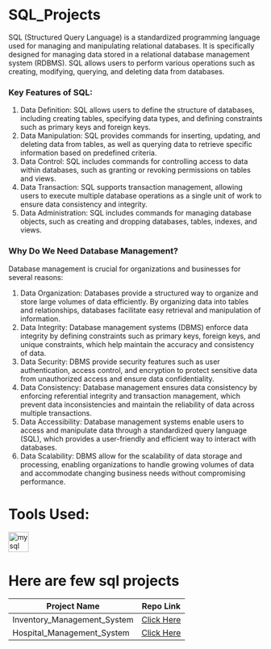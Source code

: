 # SQL_Projects
SQL (Structured Query Language) is a standardized programming language used for managing and manipulating relational databases. It is specifically designed for managing data stored in a relational database management system (RDBMS). SQL allows users to perform various operations such as creating, modifying, querying, and deleting data from databases.

### Key Features of SQL:
1.	Data Definition: SQL allows users to define the structure of databases, including creating tables, specifying data types, and defining constraints such as primary keys and foreign keys.
2.	Data Manipulation: SQL provides commands for inserting, updating, and deleting data from tables, as well as querying data to retrieve specific information based on predefined criteria.
3.	Data Control: SQL includes commands for controlling access to data within databases, such as granting or revoking permissions on tables and views.
4.	Data Transaction: SQL supports transaction management, allowing users to execute multiple database operations as a single unit of work to ensure data consistency and integrity.
5.	Data Administration: SQL includes commands for managing database objects, such as creating and dropping databases, tables, indexes, and views.

### Why Do We Need Database Management?
Database management is crucial for organizations and businesses for several reasons:
1.	Data Organization: Databases provide a structured way to organize and store large volumes of data efficiently. By organizing data into tables and relationships, databases facilitate easy retrieval and manipulation of information.
2.	Data Integrity: Database management systems (DBMS) enforce data integrity by defining constraints such as primary keys, foreign keys, and unique constraints, which help maintain the accuracy and consistency of data.
3.	Data Security: DBMS provide security features such as user authentication, access control, and encryption to protect sensitive data from unauthorized access and ensure data confidentiality.
4.	Data Consistency: Database management ensures data consistency by enforcing referential integrity and transaction management, which prevent data inconsistencies and maintain the reliability of data across multiple transactions.
5.	Data Accessibility: Database management systems enable users to access and manipulate data through a standardized query language (SQL), which provides a user-friendly and efficient way to interact with databases.
6.	Data Scalability: DBMS allow for the scalability of data storage and processing, enabling organizations to handle growing volumes of data and accommodate changing business needs without compromising performance.

# Tools Used:
<div align="left">
   <a href="https://www.mysql.com/" target="_blank" rel="noreferrer">
    <img src="https://skillicons.dev/icons?i=mysql" height="40" alt="mysql logo" width="40" />
    </a>
</div>

# Here are few sql projects 

| **Project Name** | **Repo Link** |
|--|--|
| Inventory_Management_System | [Click Here](https://github.com/EswarAditya5/Inventory_Managment_System) |
| Hospital_Management_System | [Click Here](https://github.com/EswarAditya5/Hospital_DataBase_Management_System) |
